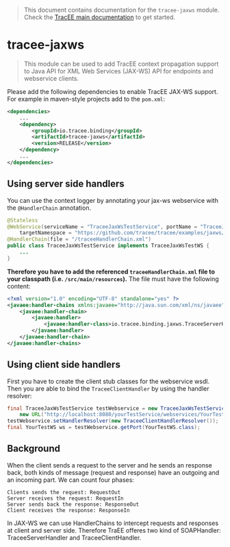 > This document contains documentation for the `tracee-jaxws` module. Check the [TracEE main documentation](/README.md) to get started.

# tracee-jaxws

> This module can be used to add TracEE context propagation support to Java API for XML Web Services (JAX-WS) API for endpoints and webservice clients.

Please add the following dependencies to enable TracEE JAX-WS support. For example in maven-style projects add to the `pom.xml`:

```xml
<dependencies>
    ...
    <dependency>
        <groupId>io.tracee.binding</groupId>
        <artifactId>tracee-jaxws</artifactId>
        <version>RELEASE</version>
    </dependency>
    ...
</dependencies>
```

## Using server side handlers
You can use the context logger by annotating your jax-ws webservice with the `@HandlerChain` annotation.

```java
@Stateless
@WebService(serviceName = "TraceeJaxWsTestService", portName = "TraceeJaxWsTestPort",
    targetNamespace = "https://github.com/tracee/tracee/examples/jaxws/service/wsdl")
@HandlerChain(file = "/traceeHandlerChain.xml")
public class TraceeJaxWsTestService implements TraceeJaxWsTestWS {
    ...
}
```
    
**Therefore you have to add the referenced `traceeHandlerChain.xml` file to your classpath (i.e. `/src/main/resources`).** The file must have the following content:

```xml
<?xml version="1.0" encoding="UTF-8" standalone="yes" ?>
<javaee:handler-chains xmlns:javaee="http://java.sun.com/xml/ns/javaee">
    <javaee:handler-chain>
        <javaee:handler>
            <javaee:handler-class>io.tracee.binding.jaxws.TraceeServerHandler</javaee:handler-class>
        </javaee:handler>
    </javaee:handler-chain>
</javaee:handler-chains>
```    

## Using client side handlers
First you have to create the client stub classes for the webservice wsdl. 
Then you are able to bind the `TraceeClientHandler` by using the  handler resolver:

```java
final TraceeJaxWsTestService testWebservice = new TraceeJaxWsTestService(
    new URL("http://localhost:8080/yourTestService/webservices/YourTestService?wsdl"));
testWebservice.setHandlerResolver(new TraceeClientHandlerResolver());
final YourTestWS ws = testWebservice.getPort(YourTestWS.class);    
```

## Background

When the client sends a request to the server and he sends an response back, both kinds of message (request and response) have an outgoing and an incoming part. We can count four phases:

    Clients sends the request: RequestOut
    Server receives the request: RequestIn
    Server sends back the response: ResponseOut
    Client receives the response: ResponseIn

In JAX-WS we can  use HandlerChains to intercept requests and responses at client and server side.
Therefore TraEE offeres two kind of SOAPHandler: TraceeServerHandler and TraceeClientHandler.

